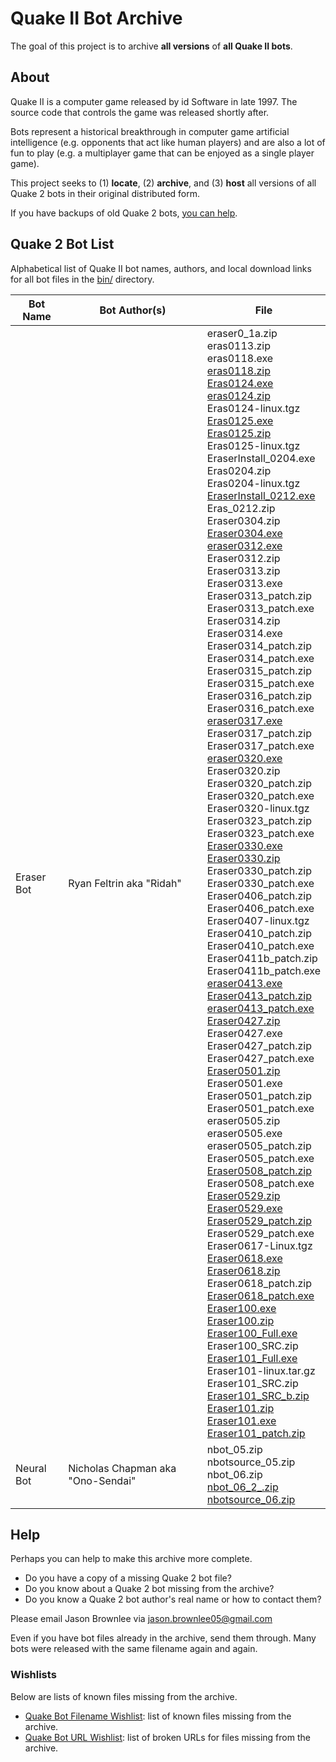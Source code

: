 # Quake II Bot Archive

The goal of this project is to archive **all versions** of **all Quake II bots**.

## About

Quake II is a computer game released by id Software in late 1997. The source code that controls the game was released shortly after.

Bots represent a historical breakthrough in computer game artificial intelligence (e.g. opponents that act like human players) and are also a lot of fun to play (e.g. a multiplayer game that can be enjoyed as a single player game).

This project seeks to (1) **locate**, (2) **archive**, and (3) **host** all versions of all Quake 2 bots in their original distributed form.

If you have backups of old Quake 2 bots, [you can help](#Help).

## Quake 2 Bot List

Alphabetical list of Quake II bot names, authors, and local download links for all bot files in the [bin/](bin/) directory.

Bot Name | Bot Author(s) | File
--- | --- | ---
Eraser Bot | Ryan Feltrin aka "Ridah" | eraser0_1a.zip<br>eras0113.zip<br>eras0118.exe<br>[eras0118.zip](bin/eras0118.zip)<br>[Eras0124.exe](bin/Eras0124.exe)<br>[eras0124.zip](bin/eras0124.zip)<br>Eras0124-linux.tgz<br>[Eras0125.exe](bin/Eras0125.exe)<br>[Eras0125.zip](bin/Eras0125.zip)<br>Eras0125-linux.tgz<br>EraserInstall_0204.exe<br>Eras0204.zip<br>Eras0204-linux.tgz<br>[EraserInstall_0212.exe](bin/EraserInstall_0212.exe)<br>Eras_0212.zip<br>Eraser0304.zip<br>[Eraser0304.exe](bin/Eraser0304.exe)<br>[eraser0312.exe](bin/eraser0312.exe)<br>Eraser0312.zip<br>Eraser0313.zip<br>Eraser0313.exe<br>Eraser0313_patch.zip<br>Eraser0313_patch.exe<br>Eraser0314.zip<br>Eraser0314.exe<br>Eraser0314_patch.zip<br>Eraser0314_patch.exe<br>Eraser0315_patch.zip<br>Eraser0315_patch.exe<br>Eraser0316_patch.zip<br>Eraser0316_patch.exe<br>[eraser0317.exe](bin/eraser0317.exe)<br>Eraser0317_patch.zip<br>Eraser0317_patch.exe<br>[eraser0320.exe](bin/eraser0320.exe)<br>Eraser0320.zip<br>Eraser0320_patch.zip<br>Eraser0320_patch.exe<br>Eraser0320-linux.tgz<br>Eraser0323_patch.zip<br>Eraser0323_patch.exe<br>[Eraser0330.exe](bin/Eraser0330.exe)<br>[Eraser0330.zip](bin/Eraser0330.zip)<br>Eraser0330_patch.zip<br>Eraser0330_patch.exe<br>Eraser0406_patch.zip<br>Eraser0406_patch.exe<br>Eraser0407-linux.tgz<br>Eraser0410_patch.zip<br>Eraser0410_patch.exe<br>Eraser0411b_patch.zip<br>Eraser0411b_patch.exe<br>[eraser0413.exe](bin/eraser0413.exe)<br>[Eraser0413_patch.zip](bin/Eraser0413_patch.zip)<br>[eraser0413_patch.exe](bin/eraser0413_patch.exe)<br>[Eraser0427.zip](bin/Eraser0427.zip)<br>Eraser0427.exe<br>Eraser0427_patch.zip<br>Eraser0427_patch.exe<br>[Eraser0501.zip](bin/Eraser0501.zip)<br>Eraser0501.exe<br>Eraser0501_patch.zip<br>Eraser0501_patch.exe<br>eraser0505.zip<br>eraser0505.exe<br>eraser0505_patch.zip<br>Eraser0505_patch.exe<br>[Eraser0508_patch.zip](bin/Eraser0508_patch)<br>Eraser0508_patch.exe<br>[Eraser0529.zip](bin/Eraser0529.zip)<br>[Eraser0529.exe](bin/Eraser0529.exe)<br>[Eraser0529_patch.zip](bin/Eraser0529_patch.zip)<br>Eraser0529_patch.exe<br>Eraser0617-Linux.tgz<br>[Eraser0618.exe](bin/Eraser0618.exe)<br>[Eraser0618.zip](bin/Eraser0618.zip)<br>Eraser0618_patch.zip<br>[Eraser0618_patch.exe](bin/Eraser0618_patch.exe)<br>[Eraser100.exe](bin/Eraser100.exe)<br>[Eraser100.zip](bin/Eraser100.zip)<br>[Eraser100_Full.exe](bin/Eraser100_Full.exe)<br>Eraser100_SRC.zip<br>[Eraser101_Full.exe](bin/Eraser101_Full.exe)<br>Eraser101-linux.tar.gz<br>Eraser101_SRC.zip<br>[Eraser101_SRC_b.zip](bin/Eraser101_SRC_b.zip)<br>[Eraser101.zip](bin/eraser101.zip)<br>[Eraser101.exe](bin/Eraser101.exe)<br>[Eraser101_patch.zip](bin/Eraser101_patch.zip)
Neural Bot | Nicholas Chapman aka "Ono-Sendai" | nbot_05.zip<br>nbotsource_05.zip<br>nbot_06.zip<br>[nbot_06_2_.zip](bin/nbot_06_2_.zip)<br>[nbotsource_06.zip](bin/nbotsource_06.zip)

## Help

Perhaps you can help to make this archive more complete.

* Do you have a copy of a missing Quake 2 bot file?
* Do you know about a Quake 2 bot missing from the archive?
* Do you know a Quake 2 bot author's real name or how to contact them?

Please email Jason Brownlee via jason.brownlee05@gmail.com

Even if you have bot files already in the archive, send them through. Many bots were released with the same filename again and again.

### Wishlists

Below are lists of known files missing from the archive.

* [Quake Bot Filename Wishlist](research/wishlist.txt): list of known files missing from the archive.
* [Quake Bot URL Wishlist](research/wishlist_urls.txt): list of broken URLs for files missing from the archive.


